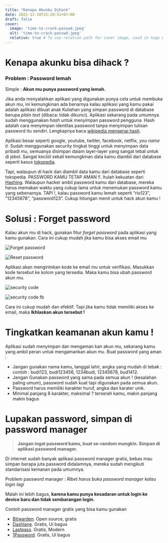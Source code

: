 ```yaml
---
title: "Kenapa Akunku Dihack"
date: 2022-11-10T15:20:51+07:00
draft: false
cover:
  image: 'time-to-crack-passwd.jpeg'
  alt: 'time-to-crack-passwd.jpeg'
  relative: true # To use relative path for cover image, used in hugo Page-bundles
---
```


Kenapa akunku bisa dihack ?
===========================

### Problem : Password lemah

Simple : **Akun mu punya password yang lemah.**

Jika anda menyalahkan aplikasi yang digunakan punya cela untuk membuka akun mu, ini kemungkinan ada benarnya kalau aplikasi yang kamu pakai adalah aplikasi dibuat anak Kuliahan yang simpan password di database berupa _plain text_ (dibaca: tidak dikunci). Aplikasi sekarang pada umumnya sudah menggunakan _hash_ untuk menyimpan password pengguna. Hash adalah cara menyimpan identitas password tanpa menyimpan tulisan password itu sendiri. Lengkapnya baca [wikipedia mengenai hash](https://id.wikipedia.org/wiki/Hash).

Aplikasi besar seperti google, youtube, twitter, facebook, netflix, _you name it._ Sudah menggunakan security tingkat tinggi untuk menyimpan data pribadi mu, semuanya disimpan dalam layer-layer yang sangat tebal untuk di jebol. Sangat keciiiil sekali kemungkinan data kamu diambil dari database seperti kasus [tokopedia](https://www.cnbcindonesia.com/tech/20200504094139-37-155966/bahaya-lain-dari-tokopedia-di-hack-91-juta-data-bocor).

Tapi, walaupun di hack dan diambil data kamu dari database seperti tokopedia. PASSWORD KAMU TETAP AMAN !!. Itulah kekuatan dari [Hashing](https://id.wikipedia.org/wiki/Hash). Walaupun hacker ambil password kamu dari database, mereka harus memakan waktu yang cukup lama untuk menemukan password kamu yang sebenarnya. TAPI !, kalau password kamu lemah seperti “rio123”, “12345678”, “password123”. Cukup hitungan menit untuk hack akun kamu !

Solusi : Forget password
========================

Kalau akun mu di hack, gunakan fitur _forget password_ pada aplikasi yang kamu gunakan. Cara ini cukup mudah jika kamu bisa akses email mu

![Forget password](https://miro.medium.com/max/720/1*Sd_XFcyYBhkhBf6js9HwdQ.png)

![Reset password](https://miro.medium.com/max/720/1*qsqFLuY8587oNdR59F694A.png)

Aplikasi akan mengirimkan kode ke email mu untuk verifikasi. Masukkan kode tersebut ke kolom yang tersedia. Maka kamu bisa ubah password akun mu.

![security code](https://miro.medium.com/max/720/1*-zzUU50PFuF_9atNKUYVng.png)

![security code fb](https://miro.medium.com/max/640/1*HbwZIoD3UHpButNi88KM4w.png)

Cara ini cukup mudah dan efektif. Tapi jika kamu tidak memiliki akses ke email, maka **Ikhlaskan akun tersebut !**

Tingkatkan keamanan akun kamu !
===============================

Aplikasi sudah menyimpan dan mengaman kan akun mu, sekarang kamu yang ambil peran untuk mengamankan akun mu. Buat password yang aman :

*   Jangan gunakan nama kamu, tanggal lahir, angka yang mudah di tebak : contoh : budi123, budi123456, 1234budi, 12345678, bud1412.
*   Jangan Gunakan password yang sama pada semua akun ! (kesalahan paling umum), password sudah kuat tapi digunakan pada semua akun.
*   Password harus memiliki karakter huruf, angka dan karater unik.
*   Minimal panjang 8 karakter, maksimal ? terserah kamu, makin panjang makin bagus

Lupakan password, simpan di password manager
============================================

> **Jangan ingat password kamu, buat se-random mungkin. Simpan di aplikasi password manager.**

Di internet sudah banyak aplikasi password manager gratis, bebas mau simpan berapa juta password didalamnya, mereka sudah mengikuti standarisasi kemanan pada umumnya.

Problem password manager : _Ribet harus buka password manager kalau login lagi_

Malah ini lebih bagus, **karena kamu punya kesadaran untuk login ke device baru dan tidak sembarangan login.**

Contoh password manager gratis yang bisa kamu gunakan

*   [Bitwarden](https://bitwarden.com/). Open source, gratis
*   [Dashlane](https://www.dashlane.com/). Gratis, Ui bagus
*   [Lastpass](https://www.lastpass.com/). Gratis, Modern
*   [1Password](https://1password.com). Gratis, Ui bagus
